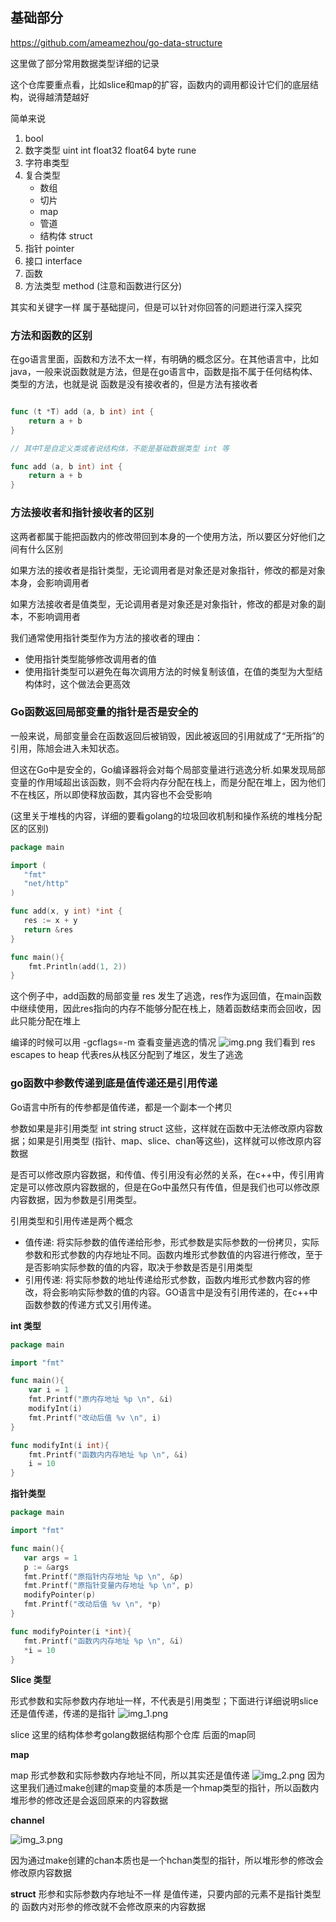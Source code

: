 ## 基础部分
https://github.com/ameamezhou/go-data-structure

这里做了部分常用数据类型详细的记录

这个仓库要重点看，比如slice和map的扩容，函数内的调用都设计它们的底层结构，说得越清楚越好

简单来说
1. bool
2. 数字类型 uint int float32 float64 byte rune
3. 字符串类型
4. 复合类型
    - 数组
    - 切片
    - map
    - 管道
    - 结构体 struct
5. 指针 pointer
6. 接口 interface
7. 函数
8. 方法类型 method (注意和函数进行区分)

其实和关键字一样 属于基础提问，但是可以针对你回答的问题进行深入探究

### 方法和函数的区别
在go语言里面，函数和方法不太一样，有明确的概念区分。在其他语言中，比如java，一般来说函数就是方法，但是在go语言中，函数是指不属于任何结构体、类型的方法，也就是说
函数是没有接收者的，但是方法有接收者

```go

func (t *T) add (a, b int) int {
	return a + b
}

// 其中T是自定义类或者说结构体，不能是基础数据类型 int 等

func add (a, b int) int {
    return a + b
}

```

### 方法接收者和指针接收者的区别
这两者都属于能把函数内的修改带回到本身的一个使用方法，所以要区分好他们之间有什么区别

如果方法的接收者是指针类型，无论调用者是对象还是对象指针，修改的都是对象本身，会影响调用者

如果方法接收者是值类型，无论调用者是对象还是对象指针，修改的都是对象的副本，不影响调用者

我们通常使用指针类型作为方法的接收者的理由：
- 使用指针类型能够修改调用者的值
- 使用指针类型可以避免在每次调用方法的时候复制该值，在值的类型为大型结构体时，这个做法会更高效

### Go函数返回局部变量的指针是否是安全的
一般来说，局部变量会在函数返回后被销毁，因此被返回的引用就成了“无所指”的引用，陈旭会进入未知状态。

但这在Go中是安全的，Go编译器将会对每个局部变量进行逃逸分析.如果发现局部变量的作用域超出该函数，则不会将内存分配在栈上，而是分配在堆上，因为他们不在栈区，所以即使释放函数，其内容也不会受影响

(这里关于堆栈的内容，详细的要看golang的垃圾回收机制和操作系统的堆栈分配区的区别)

```go
package main

import (
   "fmt"
   "net/http"
)

func add(x, y int) *int {
   res := x + y
   return &res
}

func main(){
	fmt.Println(add(1, 2))
}
```
这个例子中，add函数的局部变量 res 发生了逃逸，res作为返回值，在main函数中继续使用，因此res指向的内存不能够分配在栈上，随着函数结束而会回收，因此只能分配在堆上

编译的时候可以用 -gcflags=-m 查看变量逃逸的情况
![img.png](img.png)
我们看到 res escapes to heap 代表res从栈区分配到了堆区，发生了逃逸

### go函数中参数传递到底是值传递还是引用传递
Go语言中所有的传参都是值传递，都是一个副本一个拷贝

参数如果是非引用类型 int string struct 这些，这样就在函数中无法修改原内容数据；如果是引用类型 (指针、map、slice、chan等这些)，这样就可以修改原内容数据

是否可以修改原内容数据，和传值、传引用没有必然的关系，在c++中，传引用肯定是可以修改原内容数据的，但是在Go中虽然只有传值，但是我们也可以修改原内容数据，因为参数是引用类型。

引用类型和引用传递是两个概念
- 值传递: 将实际参数的值传递给形参，形式参数是实际参数的一份拷贝，实际参数和形式参数的内存地址不同。函数内堆形式参数值的内容进行修改，至于是否影响实际参数的值的内容，取决于参数是否是引用类型
- 引用传递: 将实际参数的地址传递给形式参数，函数内堆形式参数内容的修改，将会影响实际参数的值的内容。GO语言中是没有引用传递的，在c++中函数参数的传递方式又引用传递。

**int 类型**
```go
package main

import "fmt"

func main(){
	var i = 1
	fmt.Printf("原内存地址 %p \n", &i)
	modifyInt(i)
	fmt.Printf("改动后值 %v \n", i)
}

func modifyInt(i int){
	fmt.Printf("函数内内存地址 %p \n", &i)
	i = 10
}
```
**指针类型**
```go
package main

import "fmt"

func main(){
   var args = 1
   p := &args
   fmt.Printf("原指针内存地址 %p \n", &p)
   fmt.Printf("原指针变量内存地址 %p \n", p)
   modifyPointer(p)
   fmt.Printf("改动后值 %v \n", *p)
}

func modifyPointer(i *int){
   fmt.Printf("函数内内存地址 %p \n", &i)
   *i = 10
}
```
**Slice 类型**

形式参数和实际参数内存地址一样，不代表是引用类型；下面进行详细说明slice还是值传递，传递的是指针
![img_1.png](img_1.png)

slice 这里的结构体参考golang数据结构那个仓库   后面的map同

**map**

map 形式参数和实际参数内存地址不同，所以其实还是值传递
![img_2.png](img_2.png)
因为这里我们通过make创建的map变量的本质是一个hmap类型的指针，所以函数内堆形参的修改还是会返回原来的内容数据

**channel**

![img_3.png](img_3.png)

因为通过make创建的chan本质也是一个hchan类型的指针，所以堆形参的修改会修改原内容数据

**struct**
形参和实际参数内存地址不一样  是值传递，只要内部的元素不是指针类型的  函数内对形参的修改就不会修改原来的内容数据



